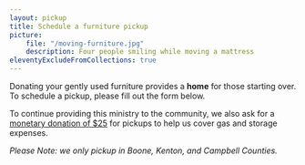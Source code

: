 ```yaml
---
layout: pickup
title: Schedule a furniture pickup
picture:
    file: "/moving-furniture.jpg"
    description: Four people smiling while moving a mattress
eleventyExcludeFromCollections: true
---
```

Donating your gently used furniture provides a __home__ for those starting over. To schedule
a pickup, please fill out the form below.

To continue providing this ministry to the community, we also ask for a [monetary
donation of $25](https://christschapel.churchcenter.com/giving/to/rooms-with-love) for pickups to help us cover gas and storage expenses.

_Please Note: we only pickup in Boone, Kenton, and Campbell Counties._
